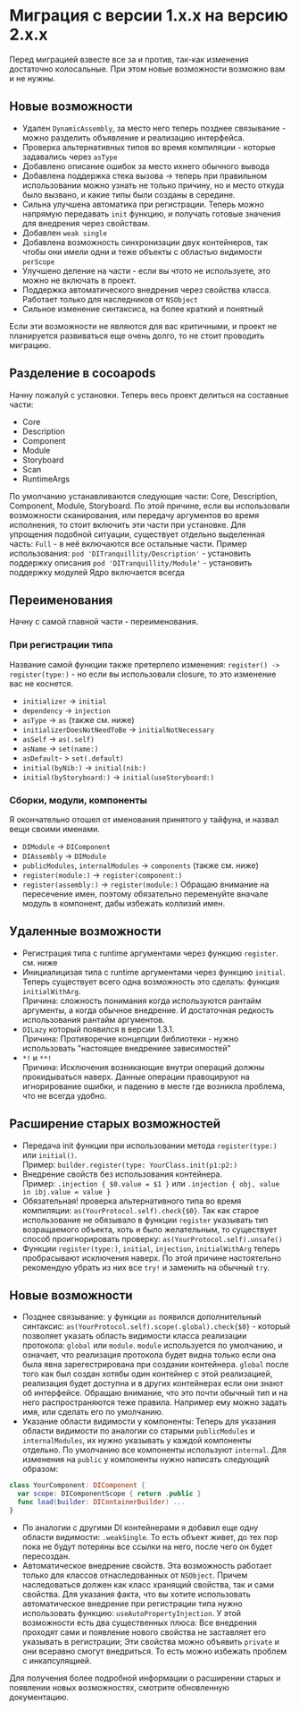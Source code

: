 # Миграция с версии 1.x.x на версию 2.x.x
Перед миграцией взвесте все за и против, так-как изменения достаточно колосальные. При этом новые возможности возможно вам и не нужны.

## Новые возможности
* Удален `DynamicAssembly`, за место него теперь позднее связывание - можно разделить объявление и реализацию интерфейса.
* Проверка альтернативных типов во время компиляции - которые задавались через `asType`
* Добавлено описание ошибок за место ихнего обычного вывода
* Добавлена поддержка стека вызова -> теперь при правильном использовании можно узнать не только причину, но и место откуда было вызвано, и какие типы были созданы в середине.
* Сильна улучшена автоматика при регистрации. Теперь можно напрямую передавать `init` функцию, и получать готовые значения для внедрения через свойствам.
* Добавлен `weak single`
* Добавлена возможность синхронизации двух контейнеров, так чтобы они имели одни и теже объекты с областью видимости `perScope`
* Улучшено деление на части - если вы чтото не используете, это можно не включать в проект.
* Поддержка автоматического внедрения через свойства класса. Работает только для наследников от `NSObject`
* Сильное изменение синтаксиса, на более краткий и понятный

Если эти возможности не являются для вас критичными, и проект не планируется развиваться еще очень долго, то не стоит проводить миграцию.

## Разделение в cocoapods
Начну пожалуй с установки. Теперь весь проект делиться на составные части:
* Core
* Description
* Component
* Module
* Storyboard
* Scan
* RuntimeArgs

По умолчанию устанавливаются следующие части: Core, Description, Component, Module, Storyboard.
По этой причине, если вы использовали возможности сканирования, или передачу аргументов во время исполнения, то стоит включить эти части при установке.
Для упрощения подобной ситуации, существует отдельно выделенная часть: `Full` - в неё включаются все остальные части.
Пример использования:
`pod 'DITranquillity/Description'` - установить поддержку описания
`pod 'DITranquillity/Module'` - установить поддержку модулей
Ядро включается всегда

## Переименования
Начну с самой главной части - переименования.
### При регистрации типа
Название самой функции также претерпело изменения: `register() -> register(type:)` - но если вы использовали closure, то это изменение вас не коснется. 
* `initializer` -> `initial`
* `dependency` -> `injection`
* `asType` -> `as` (также см. ниже)
* `initializerDoesNotNeedToBe` -> `initialNotNecessary`
* `asSelf` -> `as(.self)`
* `asName` -> `set(name:)`
* `asDefault`- > `set(.default)`
* `initial(byNib:)` -> `initial(nib:)`
* `initial(byStoryboard:)` -> `initial(useStoryboard:)`

### Сборки, модули, компоненты
Я окончательно отошел от именования принятого у тайфуна, и назвал вещи своими именами.
* `DIModule` -> `DIComponent`
* `DIAssembly` -> `DIModule`
* `publicModules`, `internalModules` -> `components` (также см. ниже)
* `register(module:)` -> `register(component:)`
* `register(assembly:)` -> `register(module:)`
Обращаю внимание на пересечение имен, поэтому обязательно переменуйте вначале модуль в компонент, дабы избежать коллизий имен.

## Удаленные возможности
* Регистрация типа с runtime аргументами через функцию `register`. см. ниже
* Инициалицизая типа с runtime аргументами через функцию `initial`.
Теперь существует всего одна возможность это сделать: функция `initialWithArg`.  
Причина: сложность понимания когда используются рантайм аргументы, а когда обычное внедрение. И достаточная редкость использования рантайм аргументов.
* `DILazy` который появился в версии 1.3.1.  
Причина: Противоречие концепции библиотеки - нужно использовать "настоящее внедрениее зависимостей"
* `*!` и `**!`  
Причина: Исключения возникающие внутри операций должны прокидываться наверх. Данные операции правоцируют на игнорирование ошибки, и падению в месте где возникла проблема, что не всегда удобно.

## Расширение старых возможностей
* Передача init функции при использовании метода `register(type:)` или `initial()`.  
Пример: `builder.register(type: YourClass.init(p1:p2:)`
* Внедрение свойств без использования контейнера.  
Пример: `.injection { $0.value = $1 }` или `.injection { obj, value in ibj.value = value }`
* Обязательная! проверка альтернативного типа во время компиляции: `as(YourProtocol.self).check{$0}`. Так как старое использование не обязывало в функции `register` указывать тип возращаемого объекта, хоть и было желательным, то существует способ проигнорировать проверку: `as(YourProtocol.self).unsafe()`
* Функции `register(type:)`, `initial`, `injection`, `initialWithArg` теперь пробрасывают исключения наверх. По этой причине настоятельно рекомендую убрать из них все `try!` и заменить на обычный `try`.

## Новые возможности
* Позднее связывание: у функции `as` появился дополнительный синтаксис: `as(YourProtocol.self).scope(.global).check{$0}` - который позволяет указать область видимости класса реализации протокола: `global` или `module`. `module` используется по умолчанию, и означает, что реализация протокола будет видна только если она была явна зарегестрирована при создании контейнера. `global` после того как был создан хотябы один контейнер с этой реализацией, реализация будет доступна и в других контейнерах если они знают об интерфейсе. Обращаю внимание, что это почти обычный тип и на него распространяются теже правила. Например ему можно задать имя, или сделать его по умолчанию.
* Указание области видимости у компоненты: Теперь для указания области видимости по аналогии со старыми `publicModules` и `internalModules`, их нужно указывать у каждой компоненты отдельно. По умолчанию все компоненты используют `internal`. Для изменения на `public` у компоненты нужно написать следующий образом:  
```swift
class YourComponent: DIComponent {
  var scope: DIComponentScope { return .public }
  func load(builder: DIContainerBuilder) ...
}
```
* По аналогии с другими DI контейнерами я добавил еще одну области видимости: `.weakSingle`. То есть объект живет, до тех пор пока не будут потеряны все ссылки на него, после чего он будет пересоздан.
* Автоматическое внедрение свойств. Эта возможность работает только для классов отнаследованных от `NSObject`. Причем наследоваться должен как класс хранящий свойства, так и сами свойства. Для указания факта, что вы хотите использовать автоматическое внедрение при регистрации типа нужно использовать функцию: `useAutoPropertyInjection`. У этой возможности есть два существенных плюса: Все внедрения проходят сами и появление нового свойства не заставляет его указывать в регистрации; Эти свойства можно объявить `private` и они всеравно смогут внедриться. То есть можно избежать проблем с инкапсулящией.


Для получения более подробной информации о расширении старых и появлении новых возможностях, смотрите обновленную документацию.
